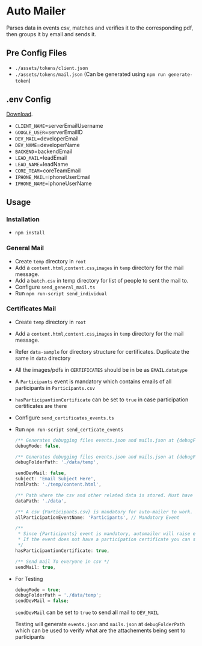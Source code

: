 # Auto Mailer

Parses data in events csv, matches and verifies it to the corresponding pdf, then groups it by email and sends it.

## Pre Config Files

- `./assets/tokens/client.json`
- `./assets/tokens/mail.json` (Can be generated using `npm run generate-token`)

## .env Config

[Download](https://drive.google.com/drive/folders/1EvwqmuNksuRUwWCN28FU10LeqhgvOyp7?usp=sharing).

- `CLIENT_NAME`=serverEmailUsername
- `GOOGLE_USER`=serverEmailID
- `DEV_MAIL`=developerEmail
- `DEV_NAME`=developerName
- `BACKEND`=backendEmail
- `LEAD_MAIL`=leadEmail
- `LEAD_NAME`=leadName
- `CORE_TEAM`=coreTeamEmail
- `IPHONE_MAIL`=iphoneUserEmail
- `IPHONE_NAME`=iphoneUserName

## Usage

### Installation

- `npm install`

### General Mail

- Create `temp` directory in `root`
- Add a `content.html`,`content.css`,`images` in `temp` directory for the mail message.
- Add a `batch.csv` in temp directory for list of people to sent the mail to.
- Configure `send_general_mail.ts`
- Run `npm run-script send_individual`

### Certificates Mail

- Create `temp` directory in `root`
- Add a `content.html`,`content.css`,`images` in `temp` directory for the mail message.
- Refer `data-sample` for directory structure for certificates. Duplicate the same in `data` directory
- All the images/pdfs in `CERTIFICATES` should be in be as `EMAIL`.`datatype`
- A `Participants` event is mandatory which contains emails of all participants in `Participants.csv`
- `hasParticipantionCertificate` can be set to `true` in case participation certificates are there
- Configure `send_certificates_events.ts`
- Run `npm run-script send_certicate_events`

    ```javascript
    /** Generates debugging files events.json and mails.json at {debugFolderPath} */
    debugMode: false,

    /** Generates debugging files events.json and mails.json at {debugFolderPath} */
    debugFolderPath: './data/temp',

    sendDevMail: false,
    subject: 'Email Subject Here',
    htmlPath: './temp/content.html',

    /** Path where the csv and other related data is stored. Must have the same structue of {data-sample} */
    dataPath: './data',

    /** A csv {Participants.csv} is mandatory for auto-mailer to work. It is a super set of all other csv events. */
    allParticipationEventName: 'Participants', // Mandatory Event

    /**
     * Since {Participants} event is mandatory, automailer will raise error if it could not find participant's certificates.
     * If the event does not have a participation certificate you can set {hasParticipantionCertificate} to false
     */
    hasParticipantionCertificate: true,

    /** Send mail To everyone in csv */
    sendMail: true,
    ```

- For Testing

    ```javascript
    debugMode = true;
    debugFolderPath = './data/temp';
    sendDevMail = false;
    ```

    `sendDevMail` can be set to `true` to send all mail to `DEV_MAIL`

    Testing will generate `events.json` and `mails.json` at `debugFolderPath` which can be used to verify what are the attachements being sent to participants
